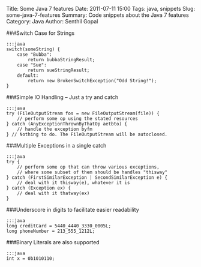 Title: Some Java 7 features
Date: 2011-07-11 15:00
Tags: java, snippets
Slug: some-java-7-features
Summary: Code snippets about the Java 7 features
Category: Java
Author: Senthil Gopal


###Switch Case for Strings

    :::java
    switch(someString) {
        case "Bubba":
            return bubbaStringResult;
        case "Sue":
            return sueStringResult;
        default:
            return new BrokenSwitchException("Odd String!");
    }

###Simple IO Handling – Just a try and catch

    :::java
    try (FileOutputStream fos = new FileOutputStream(file)) {
        // perform some op using the stated resources
    } catch (AnyExceptionThrownByThatOp aetbto) {
        // handle the exception byfm
    } // Nothing to do. The FileOutputStream will be autoclosed.

###Multiple Exceptions in a single catch

    :::java
    try {
        // perform some op that can throw various exceptions,
        // where some subset of them should be handles "thisway"
    } catch (FirstSimilarException | SecondSimilarException e) {
        // deal with it thisway(e), whatever it is
    } catch (Exception ex) {
        // deal with it thatway(ex)
    }

###Underscore in digits to facilitate easier readability

    :::java
    long creditCard = 5440_4440_3330_0005L;
    long phoneNumber = 213_555_1212L;

###Binary Literals are also supported

    :::java
    int x = 0b1010110;
